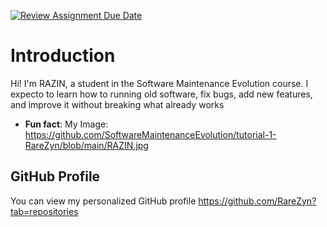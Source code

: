 [![Review Assignment Due Date](https://classroom.github.com/assets/deadline-readme-button-22041afd0340ce965d47ae6ef1cefeee28c7c493a6346c4f15d667ab976d596c.svg)](https://classroom.github.com/a/LQr4ft17)

# Introduction
Hi! I'm RAZIN, a student in the Software Maintenance Evolution course. 
I expecto to learn how to running old software, fix bugs, add new features, and improve it without breaking what already works
- **Fun fact**:
My Image:
https://github.com/SoftwareMaintenanceEvolution/tutorial-1-RareZyn/blob/main/RAZIN.jpg

## GitHub Profile

You can view my personalized GitHub profile https://github.com/RareZyn?tab=repositories

